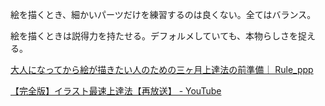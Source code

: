 絵を描くとき、細かいパーツだけを練習するのは良くない。全てはバランス。

絵を描くときは説得力を持たせる。デフォルメしていても、本物らしさを捉える。

[大人になってから絵が描きたい人のための三ヶ月上達法の前準備｜ Rule_ppp](https://note.com/rule_ppp/n/nc0e6d92c58d1)

[【完全版】イラスト最速上達法【再放送】 - YouTube](https://www.youtube.com/watch?v=8jsZGeaWkhE)

